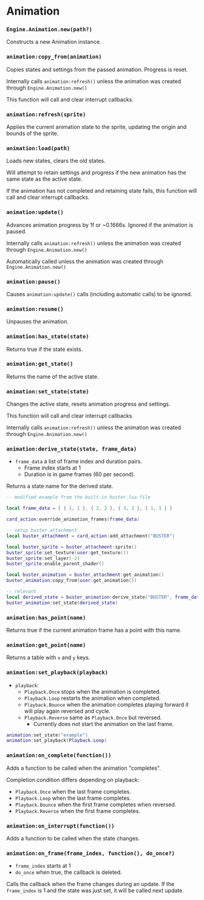 # Animation

### `Engine.Animation.new(path?)`

Constructs a new Animation instance.

### `animation:copy_from(animation)`

Copies states and settings from the passed animation. Progress is reset.

Internally calls `animation:refresh()` unless the animation was created through `Engine.Animation.new()`

This function will call and clear interrupt callbacks.

### `animation:refresh(sprite)`

Applies the current animation state to the sprite, updating the origin and bounds of the sprite.

### `animation:load(path)`

Loads new states, clears the old states.

Will attempt to retain settings and progress if the new animation has the same state as the active state.

If the animation has not completed and retaining state fails, this function will call and clear interrupt callbacks.

### `animation:update()`

Advances animation progress by 1f or ~0.1666s. Ignored if the animation is paused.

Internally calls `animation:refresh()` unless the animation was created through `Engine.Animation.new()`

Automatically called unless the animation was created through `Engine.Animation.new()`

### `animation:pause()`

Causes `animation:update()` calls (including automatic calls) to be ignored.

### `animation:resume()`

Unpauses the animation.

### `animation:has_state(state)`

Returns true if the state exists.

### `animation:get_state()`

Returns the name of the active state.

### `animation:set_state(state)`

Changes the active state, resets animation progress and settings.

This function will call and clear interrupt callbacks.

Internally calls `animation:refresh()` unless the animation was created through `Engine.Animation.new()`

### `animation:derive_state(state, frame_data)`

- `frame_data` a list of frame index and duration pairs.
  - Frame index starts at 1
  - Duration is in game frames (60 per second).

Returns a state name for the derived state.

```lua
-- modified example from the built-in buster.lua file

local frame_data = { { 1, 1 }, { 2, 2 }, { 3, 2 }, { 1, 1 } }

card_action:override_animation_frames(frame_data)

-- setup buster attachment
local buster_attachment = card_action:add_attachment("BUSTER")

local buster_sprite = buster_attachment:sprite()
buster_sprite:set_texture(user:get_texture())
buster_sprite:set_layer(-2)
buster_sprite:enable_parent_shader()

local buster_animation = buster_attachment:get_animation()
buster_animation:copy_from(user:get_animation())

-- relevant
local derived_state = buster_animation:derive_state("BUSTER", frame_data)
buster_animation:set_state(derived_state)
```

### `animation:has_point(name)`

Returns true if the current animation frame has a point with this name.

### `animation:get_point(name)`

Returns a table with `x` and `y` keys.

### `animation:set_playback(playback)`

- `playback`:
  - `Playback.Once` stops when the animation is completed.
  - `Playback.Loop` restarts the animation when completed.
  - `Playback.Bounce` when the animation completes playing forward it will play again reversed and cycle.
  - `Playback.Reverse` same as `Playback.Once` but reversed.
    - Currently does not start the animation on the last frame.

```lua
animation:set_state("example")
animation:set_playback(Playback.Loop)
```

### `animation:on_complete(function())`

Adds a function to be called when the animation "completes".

Completion condition differs depending on playback:

- `Playback.Once` when the last frame completes.
- `Playback.Loop` when the last frame completes.
- `Playback.Bounce` when the first frame completes when reversed.
- `Playback.Reverse` when the first frame completes.

### `animation:on_interrupt(function())`

Adds a function to be called when the state changes.

### `animation:on_frame(frame_index, function(), do_once?)`

- `frame_index` starts at 1
- `do_once` when true, the callback is deleted.

Calls the callback when the frame changes during an update. If the `frame_index` is 1 and the state was just set, it will be called next update.
